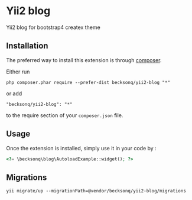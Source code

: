 Yii2 blog
=========
Yii2 blog for bootstrap4 createx theme

Installation
------------

The preferred way to install this extension is through [composer](http://getcomposer.org/download/).

Either run

```
php composer.phar require --prefer-dist becksonq/yii2-blog "*"
```

or add

```
"becksonq/yii2-blog": "*"
```

to the require section of your `composer.json` file.


Usage
-----

Once the extension is installed, simply use it in your code by  :

```php
<?= \becksonq\blog\AutoloadExample::widget(); ?>
```


Migrations
----------


```
yii migrate/up --migrationPath=@vendor/becksonq/yii2-blog/migrations
```
